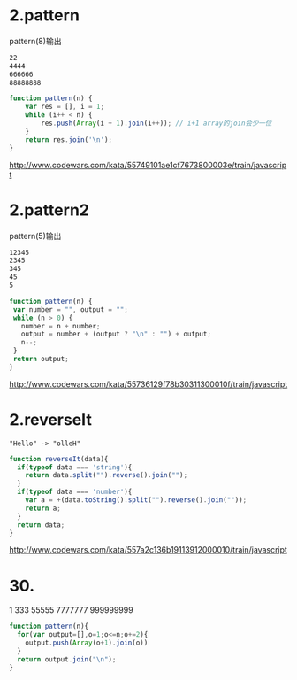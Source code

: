 # 2.pattern
pattern(8)输出
```html
22
4444
666666
88888888
```
```js
function pattern(n) {
    var res = [], i = 1;
    while (i++ < n) {
        res.push(Array(i + 1).join(i++)); // i+1 array的join会少一位
    }
    return res.join('\n');
}
```
http://www.codewars.com/kata/55749101ae1cf7673800003e/train/javascript

# 2.pattern2
pattern(5)输出
```html
12345
2345
345
45
5
```
```js
function pattern(n) {
 var number = "", output = "";
 while (n > 0) {
   number = n + number;
   output = number + (output ? "\n" : "") + output;
   n--;
 }
 return output;
}
```
http://www.codewars.com/kata/55736129f78b30311300010f/train/javascript

# 2.reverseIt
`"Hello" -> "olleH"`
```js
function reverseIt(data){
  if(typeof data === 'string'){
    return data.split("").reverse().join("");
  }
  if(typeof data === 'number'){
    var a = +(data.toString().split("").reverse().join(""));
    return a;
  }
  return data;
}
```
http://www.codewars.com/kata/557a2c136b19113912000010/train/javascript


# 30.
1
333
55555
7777777
999999999
```js
function pattern(n){
  for(var output=[],o=1;o<=n;o+=2){
    output.push(Array(o+1).join(o))
  }
  return output.join("\n");
}
```
